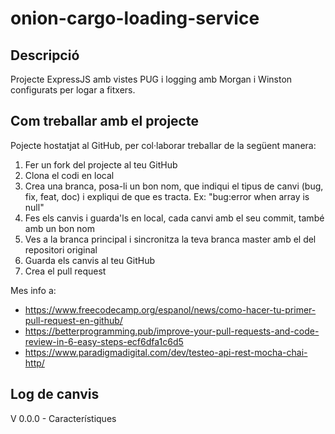 # onion-cargo-loading-service

## Descripció

Projecte ExpressJS amb vistes PUG i logging amb Morgan i Winston configurats
per logar a fitxers.

## Com treballar amb el projecte

Pojecte hostatjat al GitHub, per col·laborar treballar de la següent manera:

1. Fer un fork del projecte al teu GitHub
2. Clona el codi en local
3. Crea una branca, posa-li un bon nom, que indiqui el tipus de canvi (bug,
   fix, feat, doc) i expliqui de que es tracta.
   Ex: "bug:error when array is null"
4. Fes els canvis i guarda'ls en local, cada canvi amb el seu commit, també amb
   un bon nom
5. Ves a la branca principal i sincronitza la teva branca master amb el del
   repositori original
6. Guarda els canvis al teu GitHub
7. Crea el pull request

Mes info a:

- <https://www.freecodecamp.org/espanol/news/como-hacer-tu-primer-pull-request-en-github/>
- <https://betterprogramming.pub/improve-your-pull-requests-and-code-review-in-6-easy-steps-ecf6dfa1c6d5>
- <https://www.paradigmadigital.com/dev/testeo-api-rest-mocha-chai-http/>

## Log de canvis

V 0.0.0 - Característiques
